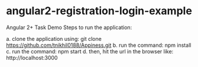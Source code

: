 # angular2-registration-login-example

Angular 2+ Task Demo
Steps to run the application:

a. clone the application using: git clone https://github.com/tnikhil0188/Appiness.git
b. run the command: npm install
c. run the command: npm start
d. then, hit the url in the browser like: http://localhost:3000
